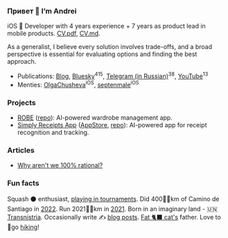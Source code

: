 ### Привет 👋 I’m Andrei

iOS  Developer with 4 years experience + 7 years as product lead in mobile products. [CV.pdf](https://github.com/AndreiChenchik/AndreiChenchik/raw/main/cv/AndreiChenchik-CV.pdf), [CV.md](https://github.com/AndreiChenchik/AndreiChenchik/blob/main/cv/AndreiChenchik-CV.md).

As a generalist, I believe every solution involves trade-offs, and a broad perspective is essential for evaluating options and finding the best approach. 

- Publications: [Blog](https://chenchik.me), [Bluesky](https://hachyderm.io/@AndreiChenchik)<sup>415</sup>, [Telegram (in Russian)](https://t.me/cyberbodega)<sup>38</sup>, [YouTube](https://www.youtube.com/@AndreiChenchik)<sup>13</sup>
- Menties: [OlgaChusheva](https://github.com/OlgaChusheva)<sup>iOS</sup>, [septenmale](https://github.com/septenmale)<sup>iOS</sup>

### Projects
- [ROBE](https://robe.mobi) ([repo](https://github.com/AndreiChenchik/ROBE)): AI-powered wardrobe management app.
- [Simply Receipts App](https://chenchik.me/posts/simply-receipts/) ([AppStore](https://apps.apple.com/us/app/simply-receipts-tracker/id1586132989), [repo](https://github.com/AndreiChenchik/receipt)): AI-powered app for receipt recognition and tracking.

### Articles
- [Why aren't we 100% rational?](https://chenchik.me/posts/why-cognitive-bias/)

### Fun facts
Squash ⚫ enthusiast, [playing in tournaments](https://rankedin.com/en/player/R000200981/andreichenchik/events). Did 400🚶‍♂️km of Camino de Santiago in [2022](https://storyteller.fit/album/384). Run 2021🏃‍♂️km in [2021](https://www.strava.com/athletes/44250763). Born in an imaginary land - 🇺🇳 [Transnistria](https://en.wikipedia.org/wiki/Transnistria). Occasionally write ✍️ [blog posts](https://chenchik.me/). [Fat 🐈‍⬛ cat's](https://raw.githubusercontent.com/AndreiChenchik/AndreiChenchik/main/icons/wMisha.jpeg) father. Love to 🥾go [hiking](https://strava.app.link/QGO09HKnWPb)!
